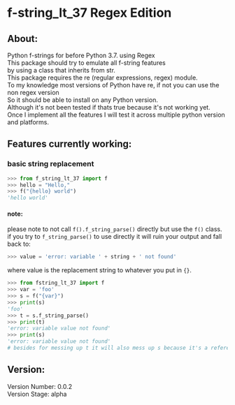 # f-string_lt_37 Regex Edition
## About: 
Python f-strings for before Python 3.7. using Regex
<br>
This package should try to emulate all f-string features <br>by using a class that inherits from str.
<br>
This package requires the re (regular expressions, regex) module.
<br>
To my knowledge most versions of Python have re, if not you can use the non regex version
<br>
So it should be able to install on any Python version.
<br>
Although it's not been tested if thats true because it's not working yet.
<br>
Once I implement all the features I will test it across multiple python version and platforms.
<br>

## Features currently working:

### basic string replacement

```python
>>> from f_string_lt_37 import f
>>> hello = "Hello,"
>>> f("{hello} world")
'hello world'
```

#### note:
please note to not call `f().f_string_parse()` directly but use the `f()` class.
<br>
if you try to `f_string_parse()` to use directly it will ruin your output and fall back to:

```python
>>> value = 'error: variable ' + string + ' not found'
```

where value is the replacement string to whatever you put in `{}`.

```python
>>> from fstring_lt_37 import f
>>> var = 'foo'
>>> s = f("{var}")
>>> print(s)
'foo'
>>> t = s.f_string_parse()
>>> print(t)
'error: variable value not found'
>>> print(s)
'error: variable value not found'
# besides for messing up t it will also mess up s because it's a reference to the same object.

```
## Version: 
Version Number: 0.0.2
<br>
Version Stage: alpha

